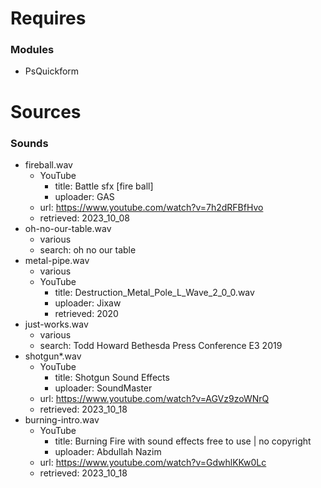 # Requires
### Modules
- PsQuickform

# Sources
### Sounds
- fireball.wav
  - YouTube
    - title: Battle sfx [fire ball]
    - uploader: GAS
  - url: https://www.youtube.com/watch?v=7h2dRFBfHvo
  - retrieved: 2023_10_08
- oh-no-our-table.wav
  - various
  - search: oh no our table
- metal-pipe.wav
  - various
  - YouTube
    - title: Destruction_Metal_Pole_L_Wave_2_0_0.wav
    - uploader: Jixaw
    - retrieved: 2020
- just-works.wav
  - various
  - search: Todd Howard Bethesda Press Conference E3 2019
- shotgun\*.wav
  - YouTube
    - title: Shotgun Sound Effects
    - uploader: SoundMaster
  - url: https://www.youtube.com/watch?v=AGVz9zoWNrQ
  - retrieved: 2023_10_18
- burning-intro.wav
  - YouTube
    - title: Burning Fire with sound effects free to use | no copyright
    - uploader: Abdullah Nazim
  - url: https://www.youtube.com/watch?v=GdwhlKKw0Lc
  - retrieved: 2023_10_18

